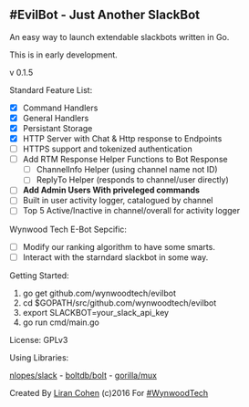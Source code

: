 #EvilBot - Just Another SlackBot
----------

An easy way to launch extendable slackbots written in Go.

This is in early development.

v 0.1.5

Standard Feature List:
- [x] Command Handlers
- [x] General Handlers
- [x] Persistant Storage
- [x] HTTP Server with Chat & Http response to Endpoints
- [ ] HTTPS support and tokenized authentication 
- [ ] Add RTM Response Helper Functions to Bot Response 
    - [ ] ChannelInfo Helper (using channel name not ID)
    - [ ] ReplyTo Helper (responds to channel/user directly)
- [ ] **Add Admin Users With priveleged commands**
- [ ] Built in user activity logger, catalogued by channel
- [ ] Top 5 Active/Inactive in channel/overall for activity logger 

Wynwood Tech E-Bot Sepcific:
- [ ] Modify our ranking algorithm to have some smarts. 
- [ ] Interact with the starndard slackbot in some way. 

Getting Started:

1. go get github.com/wynwoodtech/evilbot
2. cd $GOPATH/src/github.com/wynwoodtech/evilbot
3. export SLACKBOT=your_slack_api_key
4. go run cmd/main.go


License: GPLv3

Using Libraries:

[nlopes/slack](http://github.com/nlopes/slack) - [boltdb/bolt](http://github.com/boltdb/bolt) - [gorilla/mux](http://github.com/gorilla/mux)




Created By [Liran Cohen](http://www.github.com/lirancohen) (c)2016 For [#WynwoodTech](http://www.wyn.tech)
